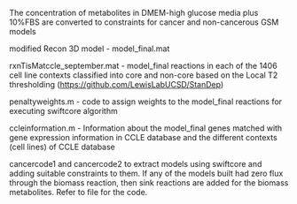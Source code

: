The concentration of metabolites in DMEM-high glucose media plus 10%FBS are converted to constraints for cancer and non-cancerous GSM models

modified Recon 3D model - model_final.mat

rxnTisMatccle_september.mat - model_final reactions in each of the 1406 cell line contexts classified into core and non-core based on the Local T2 thresholding (https://github.com/LewisLabUCSD/StanDep)

penaltyweights.m - code to assign weights to the  model_final reactions for executing swiftcore algorithm

ccleinformation.m - Information about the model_final genes matched with gene expression information in CCLE database and the different contexts (cell lines) of CCLE database 

cancercode1 and cancercode2 to extract models using swiftcore and adding suitable constraints to them. If any of the models built had zero flux through the biomass reaction, then sink reactions are added for the biomass metabolites. Refer to file for the code.
